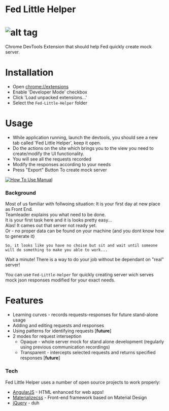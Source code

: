 Fed Little Helper
===
![alt tag](https://github.com/shootermv/Fed-Little-Helper/blob/master/SantaLittleHelper.png)
===
Chrome DevTools Extension that should help Fed quickly create mock server.

Installation
===

 * Open [chrome://extensions](chrome://extensions)
 * Enable 'Developer Mode' checkbox
 * Click 'Load unpacked extensions...'
 * Select the `Fed-Little-Helper` folder

Usage
===

 * While application running, launch the devtools, you should see a new tab called 'Fed Little Helper', keep it open.
 * Do the actions on the site which brings you to the view you need to create/modify the UI functionality.
 * You will see all the requests recorded
 * Modify the responses according to your needs
 * Press "Export" Button To create mock server

[![How To Use Manual](https://img.youtube.com/vi/-LglCf4KkeM/0.jpg)](https://www.youtube.com/watch?v=-LglCf4KkeM)


### Background

Most of us familiar with follwoing situation: It is your first day at new place as Front End.  
Teamleader explains you what need to be done.  
It is your first task here and it is looks pretty easy...  
Alas! It cames out that server not ready yet.  
Or - no proper data can be found on your machine (and you dont know how to generate it)  

`So, it looks like you have no choise but sit and wait until someone will do something to make you able to work...`  

Wait a minute! There is a way to do your job without be dependant on "real" server!

You can use `Fed-Little-Helper` for quickly creating server wich serves mock json responses modified for your exact needs.

Features
===

 * Learning curves - records requests-responses for future stand-alone usage
 * Adding and editing requests and responses
 * Using patterns for identifying requests [**future**]
 * 2 modes for request interseption
   * Opaque - whole server mock for stand alone development (regularly using previous communication recordings)
   * Transparent - intercepts selected requests and returns specified responses [**future**]

### Tech

Fed Little Helper uses a number of open source projects to work properly:

* [AngularJS] - HTML enhanced for web apps!
* [Materializecss] - Front-end framework based on Material Design
* [jQuery] - duh


 [//]: # (These are reference links used in the body of this note and get stripped out when the markdown processor does its job. There is no need to format nicely because it shouldn't be seen. Thanks SO - http://stackoverflow.com/questions/4823468/store-comments-in-markdown-syntax)


   [dill]: <https://github.com/joemccann/dillinger>
   [git-repo-url]: <https://github.com/joemccann/dillinger.git>
   [john gruber]: <http://daringfireball.net>
   [@thomasfuchs]: <http://twitter.com/thomasfuchs>
   [df1]: <http://daringfireball.net/projects/markdown/>
   [markdown-it]: <https://github.com/markdown-it/markdown-it>
   [Ace Editor]: <http://ace.ajax.org>
   [node.js]: <http://nodejs.org>
   [Twitter Bootstrap]: <http://twitter.github.com/bootstrap/>
   [keymaster.js]: <https://github.com/madrobby/keymaster>
   [jQuery]: <http://jquery.com>
   [Materializecss]: <http://materializecss.com/>
   [@tjholowaychuk]: <http://twitter.com/tjholowaychuk>
   [express]: <http://expressjs.com>
   [AngularJS]: <http://angularjs.org>
   [Gulp]: <http://gulpjs.com>

   [PlDb]: <https://github.com/joemccann/dillinger/tree/master/plugins/dropbox/README.md>
   [PlGh]:  <https://github.com/joemccann/dillinger/tree/master/plugins/github/README.md>
   [PlGd]: <https://github.com/joemccann/dillinger/tree/master/plugins/googledrive/README.md>
   [PlOd]: <https://github.com/joemccann/dillinger/tree/master/plugins/onedrive/README.md>
